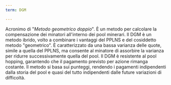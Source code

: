 ```yaml
---
term: DGM

---
```

Acronimo di "*Metodo geometrico doppio*". È un metodo per calcolare la compensazione dei minatori all'interno dei pool minerari. Il DGM è un metodo ibrido, volto a combinare i vantaggi del PPLNS e del cosiddetto metodo "geometrico". È caratterizzato da una bassa varianza delle quote, simile a quella del PPLNS, ma consente al minatore di assorbire la varianza per ridurre successivamente quella del pool. Il DGM è resistente al pool hopping, garantendo che il pagamento previsto per azione rimanga costante. Il metodo si basa sui punteggi, rendendo i pagamenti indipendenti dalla storia del pool e quasi del tutto indipendenti dalle future variazioni di difficoltà.